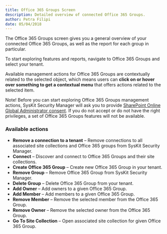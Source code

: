 ```yaml
---
title: Office 365 Groups Screen
description: Detailed overview of connected Office 365 Groups.
author: Petra Filipi
date: 05/04/2018
---
```

The Office 365 Groups screen gives you a general overview of your connected Office 365 Groups, as well as the report for each group in particular.

To start exploring features and reports, navigate to Office 365 Groups and select your tenant.

Available management actions for Office 365 Groups are contextually related to the selected object, which means users can __click on or hover over something to get a contextual menu__ that offers actions related to the selected item.

Note! Before you can start exploring Office 365 Groups management actions, SysKit Security Manager will ask you to provide [SharePoint Online Global Administrator consent](#internal/requirements/global-admin-consent). If you do not accept or do not have the right privileges, a set of Office 365 Groups features will not be available.

### Available actions 
* __Remove a connection to a tenant__ – Remove connections to all associated site collections and Office 365 groups from SysKit Security Manager.
* __Connect__ – Discover and connect to Office 365 Groups and their site collections.
* __Create Office 365 Group__ – Create new Office 365 Group in your tenant.
* __Remove Group__ – Remove Office 365 Group from SysKit Security Manager.
* __Delete Group__ – Delete Office 365 Group from your tenant.
* __Add Owner__ – Add owners to a given Office 365 Group.
* __Add Member__ – Add members to a given Office 365 Group.
* __Remove Member__ – Remove the selected member from the Office 365 Group.
* __Remove Owner__ – Remove the selected owner from the Office 365 Group.
* __Go To Site Collection__ – Open associated site collection for given Office 365 Group.

